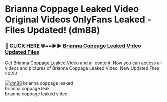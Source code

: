 # Brianna Coppage Leaked Video Original Videos 0nlyFans Leaked - Files Updated! (dm88)

<h3>🔴 CLICK HERE 🌐==►► <a href="https://tinyurl.com/ms9xzufz" rel="nofollow">Brianna Coppage Leaked Video Updated Files</a></h3>

Get Brianna Coppage Leaked Video and all content. Now you can access all videos and pictures of Brianna Coppage Leaked Video. New Updated Files 2025!

[![dm88](https://i.imgur.com/NaUBvic.gif)](https://tinyurl.com/ms9xzufz)
brianna coppage leaked<br>
brianna coppage leak<br>
brianna coppage leaked video
